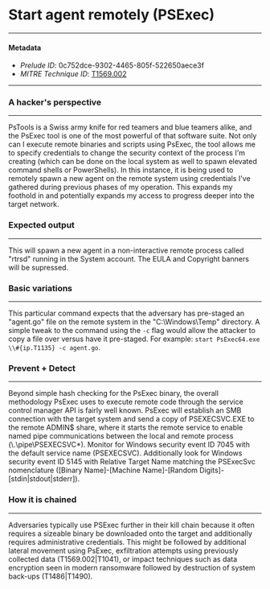 
# Start agent remotely (PSExec)

---

#### Metadata

- *Prelude ID*: 0c752dce-9302-4465-805f-522650aece3f
- *MITRE Technique ID*: [T1569.002](https://attack.mitre.org/techniques/T1569/002)

---

### A hacker's perspective

---

PsTools is a Swiss army knife for red teamers and blue teamers alike, and the PsExec tool is one of the most powerful of that software suite. Not only can I execute remote binaries and scripts using PsExec, the tool allows me to specify credentials to change the security context of the process I'm creating (which can be done on the local system as well to spawn elevated command shells or PowerShells). In this instance, it is being used to remotely spawn a new agent on the remote system using credentials I've gathered during previous phases of my operation. This expands my foothold in and potentially expands my access to progress deeper into the target network. 

### Expected output

---

This will spawn a new agent in a non-interactive remote process called "rtrsd" running in the System account. The EULA and Copyright banners will be supressed. 

### Basic variations

---

This particular command expects that the adversary has pre-staged an "agent.go" file on the remote system in the "C:\Windows\Temp" directory. A simple tweak to the command using the `-c` flag would allow the attacker to copy a file over versus have it pre-staged. For example: `start PsExec64.exe \\#{ip.T1135} -c agent.go`. 

### Prevent + Detect

---

Beyond simple hash checking for the PsExec binary, the overall methodology PsExec uses to execute remote code through the service control manager API is fairly well known. PsExec will establish an SMB connection with the target system and send a copy of PSEXECSVC.EXE to the remote ADMIN$ share, where it starts the remote service to enable named pipe communications between the local and remote process (\\.\pipe\PSEXECSVC*). Monitor for Windows security event ID 7045 with the default service name (PSEXECSVC). Additionally look for Windows security event ID 5145 with Relative Target Name matching the PSExecSvc nomenclature ([Binary Name]-[Machine Name]-[Random Digits]-[stdin|stdout|stderr]). 

### How it is chained

---

Adversaries typically use PSExec further in their kill chain because it often requires a sizeable binary be downloaded onto the target and additionally requires administrative credentials. This might be followed by additional lateral movement using PsExec, exfiltration attempts using previously collected data (T1569.002|T1041), or impact techniques such as data encryption seen in modern ransomware followed by destruction of system back-ups (T1486|T1490). 
